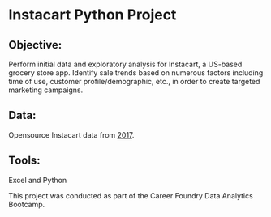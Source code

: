 # Instacart Python Project

## Objective: 
Perform initial data and exploratory analysis for Instacart, a US-based grocery store app. Identify sale trends based on numerous factors including time of use, customer profile/demographic, etc., in order to create targeted marketing campaigns.

## Data: 
Opensource Instacart data from [2017](https://www.instacart.com/datasets/grocery-shopping-2017).

## Tools: 
Excel and Python

This project was conducted as part of the Career Foundry Data Analytics Bootcamp.
